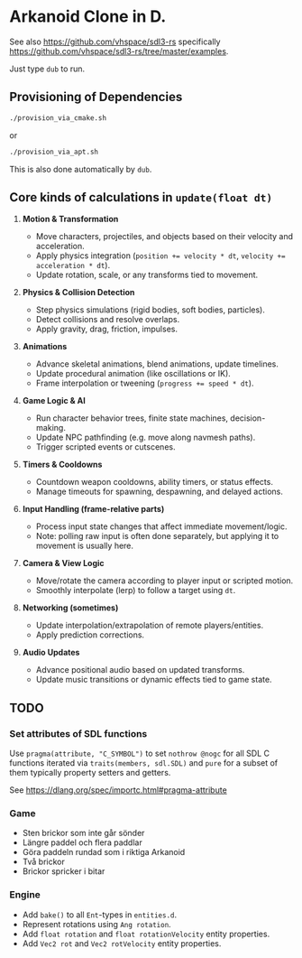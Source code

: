 # Arkanoid Clone in D.

See also https://github.com/vhspace/sdl3-rs specifically
https://github.com/vhspace/sdl3-rs/tree/master/examples.

Just type `dub` to run.

## Provisioning of Dependencies

```sh
./provision_via_cmake.sh
```

or

```sh
./provision_via_apt.sh
```

This is also done automatically by `dub`.

## Core kinds of calculations in `update(float dt)`

1. **Motion & Transformation**
   - Move characters, projectiles, and objects based on their velocity
	 and acceleration.
   - Apply physics integration (`position += velocity * dt`, `velocity += acceleration * dt`).
   - Update rotation, scale, or any transforms tied to movement.

2. **Physics & Collision Detection**
   - Step physics simulations (rigid bodies, soft bodies, particles).
   - Detect collisions and resolve overlaps.
   - Apply gravity, drag, friction, impulses.

3. **Animations**
   - Advance skeletal animations, blend animations, update timelines.
   - Update procedural animation (like oscillations or IK).
   - Frame interpolation or tweening (`progress += speed * dt`).

4. **Game Logic & AI**
   - Run character behavior trees, finite state machines,
	 decision-making.
   - Update NPC pathfinding (e.g. move along navmesh paths).
   - Trigger scripted events or cutscenes.

5. **Timers & Cooldowns**
   - Countdown weapon cooldowns, ability timers, or status effects.
   - Manage timeouts for spawning, despawning, and delayed actions.

6. **Input Handling (frame-relative parts)**
   - Process input state changes that affect immediate movement/logic.
   - Note: polling raw input is often done separately, but applying it
	 to movement is usually here.

7. **Camera & View Logic**
   - Move/rotate the camera according to player input or scripted
	 motion.
   - Smoothly interpolate (lerp) to follow a target using `dt`.

8. **Networking (sometimes)**
   - Update interpolation/extrapolation of remote players/entities.
   - Apply prediction corrections.

9. **Audio Updates**
   - Advance positional audio based on updated transforms.
   - Update music transitions or dynamic effects tied to game state.

## TODO

### Set attributes of SDL functions
Use `pragma(attribute, "C_SYMBOL")` to set `nothrow @nogc` for all SDL
C functions iterated via `traits(members, sdl.SDL)` and `pure` for a
subset of them typically property setters and getters.

See https://dlang.org/spec/importc.html#pragma-attribute

### Game
+ Sten brickor som inte går sönder
+ Längre paddel och flera paddlar
+ Göra paddeln rundad som i riktiga Arkanoid
+ Två brickor
+ Brickor spricker i bitar


### Engine
- Add `bake()` to all `Ent`-types in `entities.d`.
- Represent rotations using `Ang rotation`.
- Add `float rotation` and `float rotationVelocity` entity properties.
- Add `Vec2 rot` and `Vec2 rotVelocity` entity properties.

<!-- Local Variables: -->
<!-- gptel-model: grok-beta -->
<!-- gptel--backend-name: "xAI" -->
<!-- gptel--bounds: nil -->
<!-- End: -->
